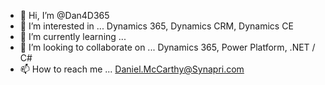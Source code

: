 - 👋 Hi, I’m @Dan4D365
- 👀 I’m interested in ... Dynamics 365, Dynamics CRM, Dynamics CE
- 🌱 I’m currently learning ... 
- 💞️ I’m looking to collaborate on ... Dynamics 365, Power Platform, .NET / C# 
- 📫 How to reach me ... Daniel.McCarthy@Synapri.com 

<!---
Dan4D365/Dan4D365 is a ✨ special ✨ repository because its `README.md` (this file) appears on your GitHub profile.
You can click the Preview link to take a look at your changes.
--->
